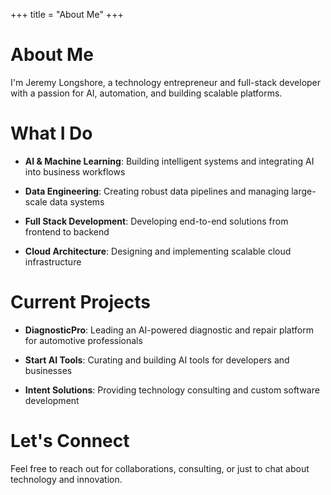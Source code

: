 +++
title = "About Me"
+++

# About Me

I'm Jeremy Longshore, a technology entrepreneur and full-stack developer with a passion for AI, automation, and building scalable platforms.

# What I Do

- **AI & Machine Learning**: Building intelligent systems and integrating AI into business workflows

- **Data Engineering**: Creating robust data pipelines and managing large-scale data systems

- **Full Stack Development**: Developing end-to-end solutions from frontend to backend

- **Cloud Architecture**: Designing and implementing scalable cloud infrastructure

# Current Projects

- **DiagnosticPro**: Leading an AI-powered diagnostic and repair platform for automotive professionals

- **Start AI Tools**: Curating and building AI tools for developers and businesses

- **Intent Solutions**: Providing technology consulting and custom software development

# Let's Connect

Feel free to reach out for collaborations, consulting, or just to chat about technology and innovation.